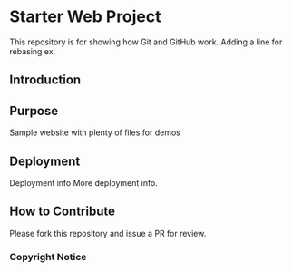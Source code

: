 # Starter Web Project

This repository is for showing how Git and GitHub work.  Adding a line for rebasing ex.

## Introduction

## Purpose

Sample website with plenty of files for demos

## Deployment

Deployment info
More deployment info.

## How to Contribute
Please fork this repository and issue a PR for review.

### Copyright Notice
